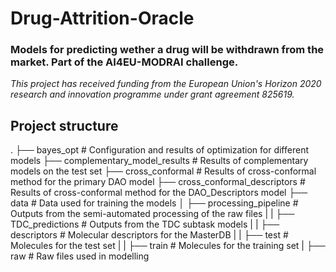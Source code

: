 # Drug-Attrition-Oracle
### Models for predicting wether a drug will be withdrawn from the market. Part of the AI4EU-MODRAI challenge. 

*This project has received funding from the European Union's Horizon 2020 research and innovation programme under grant agreement 825619.*

## Project structure
.
├── bayes_opt                     # Configuration and results of optimization for different models
├── complementary_model_results   # Results of complementary models on the test set
├── cross_conformal               # Results of cross-conformal method for the primary DAO model
├── cross_conformal_descriptors   # Results of cross-conformal method for the DAO_Descriptors model
├── data                          # Data used for training the models
│   ├── processing_pipeline       # Outputs from the semi-automated processing of the raw files
|   |   ├── TDC_predictions       # Outputs from the TDC subtask models
|   |   ├── descriptors           # Molecular descriptors for the MasterDB
|   |   ├── test                  # Molecules for the test set
|   |   ├── train                 # Molecules for the training set
|   ├── raw                       # Raw files used in modelling
